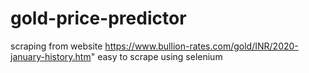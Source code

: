 # gold-price-predictor

scraping from website https://www.bullion-rates.com/gold/INR/2020-january-history.htm"
easy to scrape using selenium


